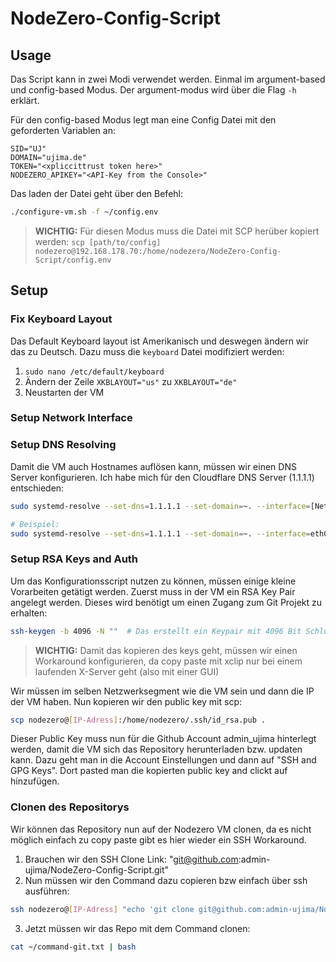 # NodeZero-Config-Script

## Usage
Das Script kann in zwei Modi verwendet werden. Einmal im argument-based und config-based Modus. 
Der argument-modus wird über die Flag `-h` erklärt.

Für den config-based Modus legt man eine Config Datei mit den geforderten Variablen an:
```env
SID="UJ"
DOMAIN="ujima.de"
TOKEN="<xpliccittrust token here>"
NODEZERO_APIKEY="<API-Key from the Console>"
```
Das laden der Datei geht über den Befehl:
```bash
./configure-vm.sh -f ~/config.env
```

> **WICHTIG:**
> Für diesen Modus muss die Datei mit SCP herüber kopiert werden:
> `scp [path/to/config] nodezero@192.168.178.70:/home/nodezero/NodeZero-Config-Script/config.env`

## Setup

### Fix Keyboard Layout
Das Default Keyboard layout ist Amerikanisch und deswegen ändern wir das zu Deutsch. Dazu muss die `keyboard` Datei  modifiziert werden:
1. `sudo nano /etc/default/keyboard`
2. Ändern der Zeile `XKBLAYOUT="us"` zu `XKBLAYOUT="de"`
3. Neustarten der VM

### Setup Network Interface


### Setup DNS Resolving
Damit die VM auch Hostnames auflösen kann, müssen wir einen DNS Server konfigurieren. Ich habe mich für den Cloudflare DNS Server (1.1.1.1) entschieden:
```bash
sudo systemd-resolve --set-dns=1.1.1.1 --set-domain=~. --interface=[Netzwerk Interface]

# Beispiel:
sudo systemd-resolve --set-dns=1.1.1.1 --set-domain=~. --interface=eth0
```

### Setup RSA Keys and Auth
Um das Konfigurationsscript nutzen zu können, müssen einige kleine Vorarbeiten getätigt werden.
Zuerst muss in der VM ein RSA Key Pair angelegt werden. Dieses wird benötigt um einen Zugang zum Git Projekt zu erhalten:
```bash
ssh-keygen -b 4096 -N ""  # Das erstellt ein Keypair mit 4096 Bit Schlüssellänge und keinem extra Passwort.
``` 
>**WICHTIG:**
> Damit das kopieren des keys geht, müssen wir einen Workaround konfigurieren, da copy paste mit xclip nur bei einem laufenden X-Server geht (also mit einer GUI)

Wir müssen im selben Netzwerksegment wie die VM sein und dann die IP der VM haben. Nun kopieren wir den public key mit scp:
```bash
scp nodezero@[IP-Adress]:/home/nodezero/.ssh/id_rsa.pub .
```
Dieser Public Key muss nun für die Github Account admin_ujima hinterlegt werden, damit die VM sich das Repository herunterladen bzw. updaten kann.
Dazu geht man in die Account Einstellungen und dann auf "SSH and GPG Keys". Dort pasted man die kopierten public key and clickt auf hinzufügen.

### Clonen des Repositorys
Wir können das Repository nun auf der Nodezero VM clonen, da es nicht möglich einfach zu copy paste gibt es hier wieder ein SSH Workaround.
1. Brauchen wir den SSH Clone Link: "git@github.com:admin-ujima/NodeZero-Config-Script.git"
2. Nun müssen wir den Command dazu copieren bzw einfach über ssh ausführen:
```bash
ssh nodezero@[IP-Adress] "echo 'git clone git@github.com:admin-ujima/NodeZero-Config-Script.git' > ~/command-git.txt"
```
3. Jetzt müssen wir das Repo mit dem Command clonen:
```bash
cat ~/command-git.txt | bash
```
